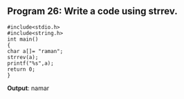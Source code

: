 ## Program 26: Write a code using strrev.
```
#include<stdio.h>
#include<string.h>
int main()
{	
char a[]= "raman";
strrev(a);
printf("%s",a);
return 0;
}
```
**Output**: namar
